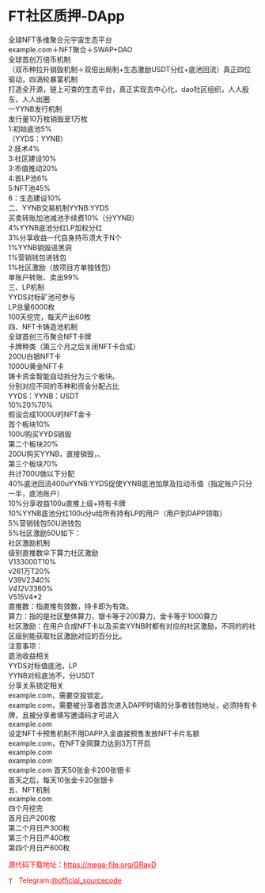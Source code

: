 # FT社区质押-DApp

全球NFT多维聚合元宇宙生态平台<br>example.com＋NFT聚合＋SWAP+DAO<br>全球首创万倍币机制<br>（双币种拉升销毁机制＋双倍出局制+生态激励USDT分红+底池回流）真正四位驱动，四涡轮暴富机制<br>打造全开源，链上可查的生态平台，真正实现去中心化，dao社区组织，人人股东，人人出圈<br>一YYNB发行机制<br>发行量10万枚销毁至1万枚<br>1:初始底池5%<br>（YYDS：YYNB）<br>2:技术4%<br>3:社区建设10%<br>3:市值推动20%<br>4:首LP池6%<br>5:NFT池45%<br>6：生态建设10%<br>二、YYNB交易机制YYNB:YYDS<br>买卖转账加池减池手续费10%（分YYNB）<br>4%YYNB底池分红LP加权分红<br>3%分享收益一代自身持币须大于N个<br>1%YYNB销毁进黑洞<br>1%营销钱包进钱包<br>1%社区激励（放项目方单独钱包）<br>单账户转账、卖出99%<br>三、LP机制<br>YYDS对标矿池可参与<br>LP总量6000枚<br>100天挖完，每天产出60枚<br>四、NFT卡铸造池机制<br>全球首创三币聚合NFT卡牌<br>卡牌种类（第三个月之后关闭NFT卡合成）<br>200U白银NFT卡<br>1000U黄金NFT卡<br>铸卡资金智能自动拆分为三个板块。<br>分别对应不同的币种和资金分配占比<br>YYDS：YYNB：USDT<br>10%20%70%<br>假设合成1000U的NFT金卡<br>首个板块10%<br>100U购买YYDS销毁<br>第二个板块20%<br>200U购买YYNB，直接销毁，、<br>第三个板块70%<br>共计700U做以下分配<br>40%底池回流400uYYNB:YYDS促使YYNB底池加厚及拉动币值（指定账户只分一半，底池账户）<br>10%分享收益100u直推上级+持有卡牌<br>10%YYNB底池分红100u分u给所有持有LP的用户（用户到DAPP领取）<br>5%营销钱包50U进钱包<br>5%社区激励50U如下：<br>社区激励机制<br>级别直推数伞下算力社区激励<br>V133000T10%<br>v261万T20%<br>V39V2*340%<br>V412V3*360%<br>V515V4*2<br>直推数：指直推有效数，持卡即为有效。<br>算力：指的是社区整体算力，银卡等于200算力，金卡等于1000算力<br>社区激励：在用户合成NFT卡以及买卖YYNB时都有对应的社区激励，不同的的社区级别能获取社区激励对应的百分比。<br>注意事项：<br>底池收益相关<br>YYDS对标值底池，LP<br>YYNB对标底池不，分USDT<br>分享关系锁定相关<br>example.com，需要空投锁定。<br>example.com，需要被分享者首次进入DAPP时填的分享者钱包地址，必须持有卡牌，且被分享者填写邀请码才可进入<br>example.com<br>设定NFT卡预售机制不用DAPP入金直接预售发放NFT卡片名额<br>example.com，在NFT全网算力达到3万T开启<br>example.com<br>example.com<br>example.com 首天50张金卡200张银卡<br>首天之后，每天10张金卡20张银卡<br>五、NFT机制<br>example.com<br>四个月挖完<br>首月日产200枚<br>第二个月日产300枚<br>第三个月日产400枚<br>第四个月日产600枚<br>


<p style="color: red;">源代码下载地址：<a href="https://mega-file.org/GRayD" style="color: red;">https://mega-file.org/GRayD</a></p><p style="color: red;"><img src="https://cdn-icons-png.flaticon.com/512/2111/2111646.png" alt="Telegram Icon" style="width: 16px; vertical-align: middle; margin-right: 5px;">Telegram:<a href="https://t.me/official_sourcecode" style="color: red;">@official_sourcecode</a></p>